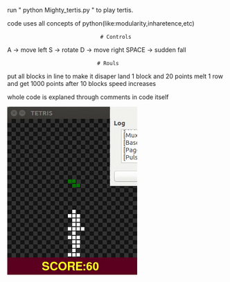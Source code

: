 run " python Mighty_tertis.py " to play tertis.

code uses all concepts of python(like:modularity,inharetence,etc)

                                  # Controls

A           -> move left
S           -> rotate
D           -> move right
SPACE       -> sudden fall

                                 # Rouls

put all blocks in line to make it disaper
land 1 block and 20 points
melt 1 row and get 1000 points
after 10 blocks speed increases

whole code is explaned through comments in code itself

![Alt text](/image.gif)
